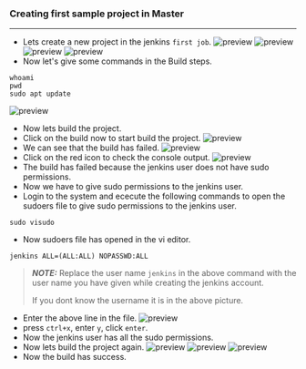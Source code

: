 ### Creating first sample project in Master
-----------------------------
* Lets create a new project in the jenkins `first job`.
![preview](./Images/Jenkins13.png)
![preview](./Images/Jenkins14.png)
![preview](./Images/Jenkins15.png)
![preview](./Images/Jenkins16.png)
* Now let's give some commands in the Build steps.
```
whoami
pwd
sudo apt update
```
![preview](./Images/Jenkins17.png)
* Now lets build the project.
* Click on the build now to start build the project.
![preview](./Images/Jenkins18.png)
* We can see that the build has failed.
![preview](./Images/Jenkins19.png)
* Click on the red icon to check the console output.
![preview](./Images/Jenkins20.png)
* The build has failed because the jenkins user does not have sudo permissions.
* Now we have to give sudo permissions to the jenkins user.
* Login to the system and ececute the following commands to open the sudoers file to give sudo permissions to the jenkins user.
```
sudo visudo
```
* Now sudoers file has opened in the vi editor.
```
jenkins ALL=(ALL:ALL) NOPASSWD:ALL
```
> **_NOTE:_** Replace the user name `jenkins` in the above command with the user name you have given while creating the jenkins account.
> 
> If you dont know the username it is in the above picture.
* Enter the above line in the file.
![preview](./Images/Jenkins21.png)
* press `ctrl+x`, enter `y`, click `enter`.
* Now the jenkins user has all the sudo permissions.
* Now lets build the project again.
![preview](./Images/Jenkins22.png)
![preview](./Images/Jenkins23.png)
![preview](./Images/Jenkins24.png)
* Now the build has success.